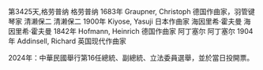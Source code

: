 第3425天,格劳普纳
格劳普纳 1683年
Graupner, Christoph 德国作曲家，羽管键琴家
清濑保二
清濑保二 1900年
Kiyose, Yasuji 日本作曲家
海因里希·霍夫曼
海因里希·霍夫曼 1842年
Hofmann, Heinrich 德国作曲家
阿丁塞尔
阿丁塞尔 1904年
Addinsell, Richard 英国现代作曲家

2024年：中華民國舉行第16任總統、副總統、立法委員選舉，並於當日投開票。